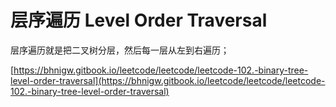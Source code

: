 # 层序遍历 Level Order Traversal

层序遍历就是把二叉树分层，然后每一层从左到右遍历；

[https://bhnigw.gitbook.io/leetcode/leetcode/leetcode-102.-binary-tree-level-order-traversal](https://bhnigw.gitbook.io/leetcode/leetcode/leetcode-102.-binary-tree-level-order-traversal)

